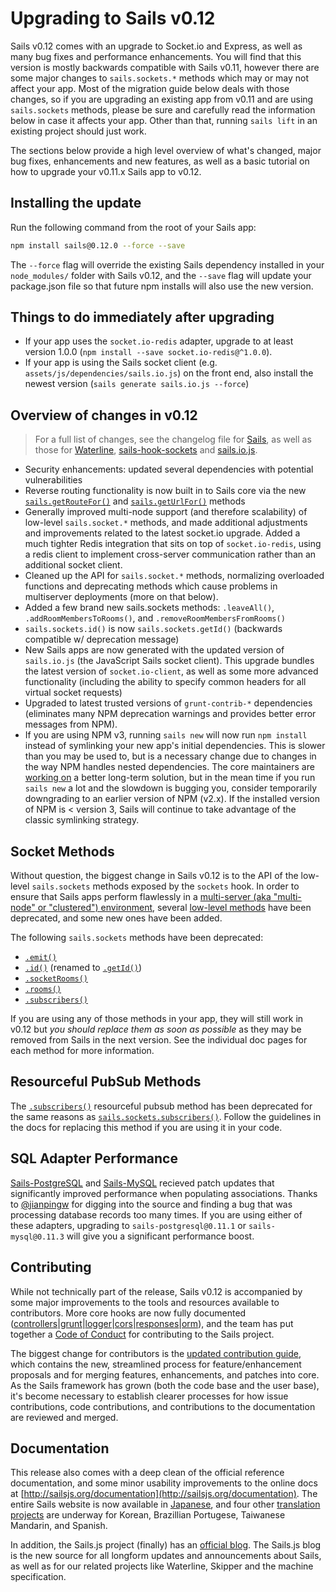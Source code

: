 # Upgrading to Sails v0.12

Sails v0.12 comes with an upgrade to Socket.io and Express, as well as many bug fixes and performance enhancements. You will find that this version is mostly backwards compatible with Sails v0.11, however there are some major changes to `sails.sockets.*` methods which may or may not affect your app. Most of the migration guide below deals with those changes, so if you are upgrading an existing app from v0.11 and are using `sails.sockets` methods, please be sure and carefully read the information below in case it affects your app.  Other than that, running `sails lift` in an existing project should just work.

The sections below provide a high level overview of what's changed, major bug fixes, enhancements and new features, as well as a basic tutorial on how to upgrade your v0.11.x Sails app to v0.12.

## Installing the update

Run the following command from the root of your Sails app:

```bash
npm install sails@0.12.0 --force --save
```

The `--force` flag will override the existing Sails dependency installed in your `node_modules/` folder with Sails v0.12, and the `--save` flag will update your package.json file so that future npm installs will also use the new version.


## Things to do immediately after upgrading

 + If your app uses the `socket.io-redis` adapter, upgrade to at least version 1.0.0 (`npm install --save socket.io-redis@^1.0.0`).
 + If your app is using the Sails socket client (e.g. `assets/js/dependencies/sails.io.js`) on the front end, also install the newest version (`sails generate sails.io.js --force`)


## Overview of changes in v0.12

> For a full list of changes, see the changelog file for [Sails](https://github.com/balderdashy/sails/blob/master/CHANGELOG.md), as well as those for [Waterline](https://github.com/balderdashy/waterline/blob/master/CHANGELOG.md), [sails-hook-sockets](https://github.com/balderdashy/sails-hook-sockets/blob/master/CHANGELOG.md) and [sails.io.js](https://github.com/balderdashy/sails.io.js/blob/master/CHANGELOG.md).

 + Security enhancements: updated several dependencies with potential vulnerabilities
 + Reverse routing functionality is now built in to Sails core via the new [`sails.getRouteFor()`](http://next.sailsjs.org/documentation/reference/application/sails-get-route-for) and [`sails.getUrlFor()`](http://next.sailsjs.org/documentation/reference/application/sails-get-url-for) methods
+ Generally improved multi-node support (and therefore scalability) of low-level `sails.socket.*` methods, and made additional adjustments and improvements related to the latest socket.io upgrade.  Added a much tighter Redis integration that sits on top of `socket.io-redis`, using a redis client to implement cross-server communication rather than an additional socket client.
+ Cleaned up the API for `sails.socket.*` methods, normalizing overloaded functions and deprecating methods which cause problems in multiserver deployments (more on that below).
+ Added a few brand new sails.sockets methods: `.leaveAll()`, `.addRoomMembersToRooms()`, and `.removeRoomMembersFromRooms()`
+ `sails.sockets.id()` is now `sails.sockets.getId()` (backwards compatible w/ deprecation message)
+ New Sails apps are now generated with the updated version of `sails.io.js` (the JavaScript Sails socket client).  This upgrade bundles the latest version of `socket.io-client`, as well as some more advanced functionality (including the ability to specify common headers for all virtual socket requests)
+ Upgraded to latest trusted versions of `grunt-contrib-*` dependencies (eliminates many NPM deprecation warnings and provides better error messages from NPM).
+ If you are using NPM v3, running `sails new` will now run `npm install` instead of symlinking your new app's initial dependencies.  This is slower than you may be used to, but is a necessary change due to changes in the way NPM handles nested dependencies.  The core maintainers are [working on](https://github.com/npm/npm/issues/10013#issuecomment-178238596) a better long-term solution, but in the mean time if you run `sails new` a lot and the slowdown is bugging you, consider temporarily downgrading to an earlier version of NPM (v2.x).  If the installed version of NPM is < version 3, Sails will continue to take advantage of the classic symlinking strategy.


## Socket Methods

Without question, the biggest change in Sails v0.12 is to the API of the low-level `sails.sockets` methods exposed by the `sockets` hook.  In order to ensure that Sails apps perform flawlessly in a [multi-server (aka "multi-node" or "clustered") environment](http://sailsjs.org/documentation/concepts/realtime/multi-server-environments), several [low-level methods](http://next.sailsjs.org/documentation/reference/web-sockets/sails-sockets) have been deprecated, and some new ones have been added.

The following `sails.sockets` methods have been deprecated:

 + [`.emit()`](http://next.sailsjs.org/documentation/reference/web-sockets/sails-sockets/sails-sockets-emit)
 + [`.id()`](http://next.sailsjs.org/documentation/reference/web-sockets/sails-sockets/sails-sockets-id) (renamed to [`.getId()`](http://next.sailsjs.org/documentation/reference/web-sockets/sails-sockets/get-id))
 + [`.socketRooms()`](http://next.sailsjs.org/documentation/reference/web-sockets/sails-sockets/sails-sockets-socket-rooms)
 + [`.rooms()`](http://next.sailsjs.org/documentation/reference/web-sockets/sails-sockets/sails-sockets-rooms)
 + [`.subscribers()`](http://next.sailsjs.org/documentation/reference/web-sockets/sails-sockets/sails-sockets-subscribers)

If you are using any of those methods in your app, they will still work in v0.12 but _you should replace them as soon as possible_ as they may be removed from Sails in the next version.  See the individual doc pages for each method for more information.

## Resourceful PubSub Methods

The [`.subscribers()`](http://next.sailsjs.org/documentation/reference/web-sockets/resourceful-pub-sub/subscribers) resourceful pubsub method has been deprecated for the same reasons as [`sails.sockets.subscribers()`](http://next.sailsjs.org/documentation/reference/web-sockets/sails-sockets/sails-sockets-subscribers).  Follow the guidelines in the docs for replacing this method if you are using it in your code.


## SQL Adapter Performance

[Sails-PostgreSQL](https://github.com/balderdashy/sails-postgresql) and [Sails-MySQL](https://github.com/balderdashy/sails-mysql) recieved patch updates that significantly improved performance when populating associations. Thanks to [@jianpingw](https://github.com/jianpingw) for digging into the source and finding a bug that was processing database records too many times. If you are using either of these adapters, upgrading to `sails-postgresql@0.11.1` or `sails-mysql@0.11.3` will give you a significant performance boost.


## Contributing

While not technically part of the release, Sails v0.12 is accompanied by some major improvements to the tools and resources available to contributors.  More core hooks are now fully documented ([controllers](https://github.com/balderdashy/sails/tree/master/lib/hooks/controllers)|[grunt](https://github.com/balderdashy/sails/tree/master/lib/hooks/grunt)|[logger](https://github.com/balderdashy/sails/tree/master/lib/hooks/logger)|[cors](https://github.com/balderdashy/sails/tree/master/lib/hooks/cors)|[responses](https://github.com/balderdashy/sails/tree/master/lib/hooks/responses)|[orm](https://github.com/balderdashy/sails/tree/master/lib/hooks/orm)), and the team has put together a [Code of Conduct](https://github.com/balderdashy/sails/blob/master/CODE-OF-CONDUCT.md) for contributing to the Sails project.

The biggest change for contributors is the [updated contribution guide](https://github.com/balderdashy/sails/blob/master/CONTRIBUTING.md), which contains the new, streamlined process for feature/enhancement proposals and for merging features, enhancements, and patches into core.  As the Sails framework has grown (both the code base and the user base), it's become necessary to establish clearer processes for how issue contributions, code contributions, and contributions to the documentation are reviewed and merged.


## Documentation

This release also comes with a deep clean of the official reference documentation, and some minor usability improvements to the online docs at [http://sailsjs.org/documentation](http://sailsjs.org/documentation). The entire Sails website is now available in [Japanese](http://sailsjs.jp/), and four other [translation projects](https://github.com/balderdashy/sails-docs#in-other-languages) are underway for Korean, Brazillian Portugese, Taiwanese Mandarin, and Spanish.

In addition, the Sails.js project (finally) has an [official blog](http://blog.sailsjs.org).  The Sails.js blog is the new source for all longform updates and announcements about Sails, as well as for our related projects like Waterline, Skipper and the machine specification.



<docmeta name="displayName" value="To v0.12">
